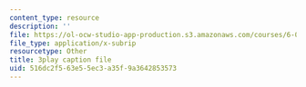 ```yaml
---
content_type: resource
description: ''
file: https://ol-ocw-studio-app-production.s3.amazonaws.com/courses/6-002-circuits-and-electronics-spring-2007/516dc2f563e55ec3a35f9a3642853573_AfQxyVuLeCs.vtt
file_type: application/x-subrip
resourcetype: Other
title: 3play caption file
uid: 516dc2f5-63e5-5ec3-a35f-9a3642853573
---
```

